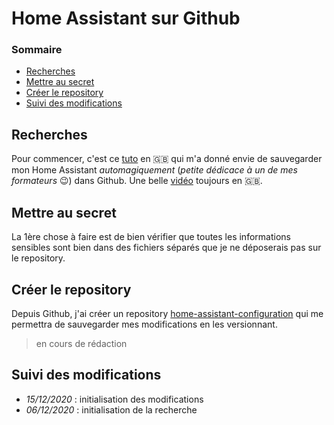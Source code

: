 # Home Assistant sur Github

### Sommaire

- [Recherches](#recherches)
- [Mettre au secret](#mettre-au-secret)
- [Créer le repository](#créer-le-repository)
- [Suivi des modifications](#suivi-des-modifications)

## Recherches

Pour commencer, c'est ce [tuto](https://peyanski.com/automatic-home-assistant-backup-to-github/) en :uk: qui m'a donné envie de sauvegarder mon Home Assistant *automagiquement* (*petite dédicace à un de mes formateurs* :wink:) dans Github.
Une belle [vidéo](https://www.youtube.com/watch?v=9-OG3bCQFFQ) toujours en :uk:.

## Mettre au secret

La 1ère chose à faire est de bien vérifier que toutes les informations sensibles sont bien dans des fichiers séparés que je ne déposerais pas sur le repository.

## Créer le repository

Depuis Github, j'ai créer un repository [home-assistant-configuration](https://github.com/Squale76/home-assistant-configuration) qui me permettra de sauvegarder mes modifications en les versionnant.

> en cours de rédaction

## Suivi des modifications

- *15/12/2020* : initialisation des modifications
- *06/12/2020* : initialisation de la recherche
